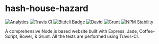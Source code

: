 hash-house-hazard
=================

[![Analytics](https://ga-beacon.appspot.com/UA-46798763-1/hash-house-hazard/readme)](https://github.com/igrigorik/ga-beacon)
[![Travis CI](https://api.travis-ci.org/arvind-naidu/hash-house-hazard.png)](https://github.com/arvind-naidu/hash-house-hazard)
[![Bitdeli Badge](https://d2weczhvl823v0.cloudfront.net/arvind-naidu/hash-house-hazard/trend.png)](https://bitdeli.com/free "Bitdeli Badge")
[![David](https://david-dm.org/arvind-naidu/hash-house-hazard.png)](https://david-dm.org/)
[![Grunt](https://cdn.gruntjs.com/builtwith.png)](https://gruntjs.com)
[![NPM Stability](http://hughsk.github.io/stability-badges/dist/stable.svg)](https://github.com/hughsk/stability-badges)

A comprehensive Node.js based website built with Express, Jade, Coffee-Script, Bower, & Grunt. All the tests are performed using Travis-CI.
